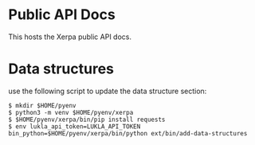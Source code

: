 # Public API Docs

This hosts the Xerpa public API docs.

# Data structures

use the following script to update the data structure section:

```
$ mkdir $HOME/pyenv
$ python3 -m venv $HOME/pyenv/xerpa
$ $HOME/pyenv/xerpa/bin/pip install requests
$ env lukla_api_token=LUKLA_API_TOKEN bin_python=$HOME/pyenv/xerpa/bin/python ext/bin/add-data-structures
```
